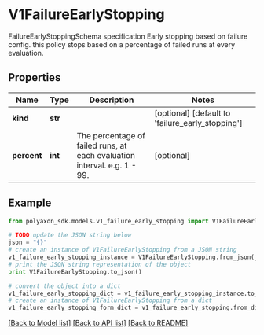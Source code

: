 # V1FailureEarlyStopping

FailureEarlyStoppingSchema specification Early stopping based on failure config. this policy stops based on a percentage of failed runs at every evaluation.

## Properties
Name | Type | Description | Notes
------------ | ------------- | ------------- | -------------
**kind** | **str** |  | [optional] [default to 'failure_early_stopping']
**percent** | **int** | The percentage of failed runs, at each evaluation interval. e.g. 1 - 99. | [optional] 

## Example

```python
from polyaxon_sdk.models.v1_failure_early_stopping import V1FailureEarlyStopping

# TODO update the JSON string below
json = "{}"
# create an instance of V1FailureEarlyStopping from a JSON string
v1_failure_early_stopping_instance = V1FailureEarlyStopping.from_json(json)
# print the JSON string representation of the object
print V1FailureEarlyStopping.to_json()

# convert the object into a dict
v1_failure_early_stopping_dict = v1_failure_early_stopping_instance.to_dict()
# create an instance of V1FailureEarlyStopping from a dict
v1_failure_early_stopping_form_dict = v1_failure_early_stopping.from_dict(v1_failure_early_stopping_dict)
```
[[Back to Model list]](../README.md#documentation-for-models) [[Back to API list]](../README.md#documentation-for-api-endpoints) [[Back to README]](../README.md)


